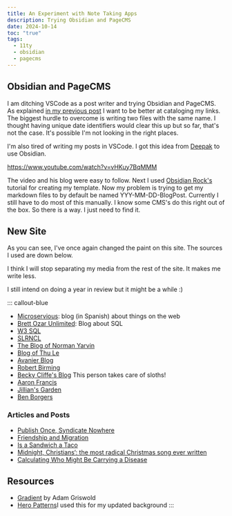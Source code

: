 ```yaml
---
title: An Experiment with Note Taking Apps
description: Trying Obsidian and PageCMS
date: 2024-10-14
toc: "true"
tags:
  - 11ty
  - obsidian
  - pagecms
---
```


## Obsidian and PageCMS

I am ditching VSCode as a post writer and trying Obsidian and PageCMS. As explained [in my previous post](/weekupdate/) I want to be better at cataloging my links. The biggest hurdle to overcome is writing two files with the same name. I thought having unique date identifiers would clear this up but so far, that's not the case. It's possible I'm not looking in the right places.

I'm also tired of writing my posts in VSCode.  I got this idea from [Deepak](https://deepakness.com/blog/publishing-from-obsidian-using-11ty/) to use Obsidian. 

https://www.youtube.com/watch?v=vHKuy7BqMMM

The video and his blog were easy to follow. Next I used [Obsidian Rock's](https://obsidian.rocks/getting-started-with-templates-in-obsidian/) tutorial for creating my template.  Now my problem is trying to get my markdown files to by default be named YYY-MM-DD-BlogPost. Currently I still have to do most of this manually. I know some CMS's do this right out of the box. So there is a way. I just need to find it. 

## New Site

As you can see, I've once again changed the paint on this site. The sources I used are down below.

I think I will stop separating my media from the rest of the site. It makes me write less.  

I still intend on doing a year in review but it might be a while :)

::: callout-blue
* [Microservious](https://www.microsiervos.com): blog (in Spanish) about things on the web
* [Brett Ozar Unlimited](https://www.brentozar.com): Blog about SQL
* [W3 SQL](https://www.w3schools.com/sql/sql_avg.asp)
* [SLRNCL](https://slrncl.com)
* [The Blog of Norman Yarvin](https://yarchive.net/blog/)
* [Blog of Thu Le](https://thu-le.com)
* [Avanier Blog](https://avanier.dev)
* [Robert Birming](https://birming.com)
* [Becky Cliffe's Blog](https://beckycliffe.com) This person takes care of sloths!
* [Aaron Francis](https://aaronfrancis.com)
* [Jillian's Garden](https://jillian.garden)
* [Ben Borgers](https://ben.page)
### Articles and Posts
* [Publish Once, Syndicate Nowhere](https://netigen.com/read/publish-once-syndicate-nowhere)
* [Friendship and Migration](https://merlin.rebrovic.net/blog/friendships-and-migration/)
*  [Is a Sandwich a Taco](https://www.etymonline.com/columns/post/is-a-sandwich-a-taco)
* [Midnight, Christians‘: the most radical Christmas song ever written](https://mikefrost.net/midnight-christians-the-most-radical-christmas-song-ever-written/)
* [Calculating Who Might Be Carrying a Disease](https://mikefrost.net/midnight-christians-the-most-radical-christmas-song-ever-written/)
## Resources
* [Gradient](https://www.figma.com/community/file/1277661605142201943) by Adam Griswold
* [Hero Patterns](https://heropatterns.com)I used this for my updated background
:::
